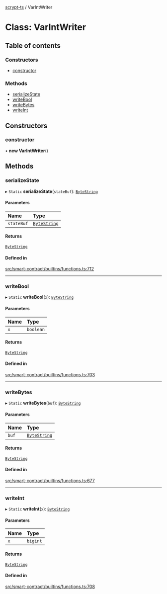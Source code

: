 [scrypt-ts](../README.md) / VarIntWriter

# Class: VarIntWriter

## Table of contents

### Constructors

- [constructor](VarIntWriter.md#constructor)

### Methods

- [serializeState](VarIntWriter.md#serializestate)
- [writeBool](VarIntWriter.md#writebool)
- [writeBytes](VarIntWriter.md#writebytes)
- [writeInt](VarIntWriter.md#writeint)

## Constructors

### constructor

• **new VarIntWriter**()

## Methods

### serializeState

▸ `Static` **serializeState**(`stateBuf`): [`ByteString`](../README.md#bytestring)

#### Parameters

| Name | Type |
| :------ | :------ |
| `stateBuf` | [`ByteString`](../README.md#bytestring) |

#### Returns

[`ByteString`](../README.md#bytestring)

#### Defined in

[src/smart-contract/builtins/functions.ts:712](https://github.com/sCrypt-Inc/scrypt-ts/blob/d43e8cc/src/smart-contract/builtins/functions.ts#L712)

___

### writeBool

▸ `Static` **writeBool**(`x`): [`ByteString`](../README.md#bytestring)

#### Parameters

| Name | Type |
| :------ | :------ |
| `x` | `boolean` |

#### Returns

[`ByteString`](../README.md#bytestring)

#### Defined in

[src/smart-contract/builtins/functions.ts:703](https://github.com/sCrypt-Inc/scrypt-ts/blob/d43e8cc/src/smart-contract/builtins/functions.ts#L703)

___

### writeBytes

▸ `Static` **writeBytes**(`buf`): [`ByteString`](../README.md#bytestring)

#### Parameters

| Name | Type |
| :------ | :------ |
| `buf` | [`ByteString`](../README.md#bytestring) |

#### Returns

[`ByteString`](../README.md#bytestring)

#### Defined in

[src/smart-contract/builtins/functions.ts:677](https://github.com/sCrypt-Inc/scrypt-ts/blob/d43e8cc/src/smart-contract/builtins/functions.ts#L677)

___

### writeInt

▸ `Static` **writeInt**(`x`): [`ByteString`](../README.md#bytestring)

#### Parameters

| Name | Type |
| :------ | :------ |
| `x` | `bigint` |

#### Returns

[`ByteString`](../README.md#bytestring)

#### Defined in

[src/smart-contract/builtins/functions.ts:708](https://github.com/sCrypt-Inc/scrypt-ts/blob/d43e8cc/src/smart-contract/builtins/functions.ts#L708)
